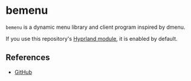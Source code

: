 # bemenu

`bemenu` is a dynamic menu library and client program inspired by dmenu.

If you use this repository's [Hyprland module](../hyprland), it is enabled by default.

## References

- [GitHub](https://github.com/Cloudef/bemenu)
